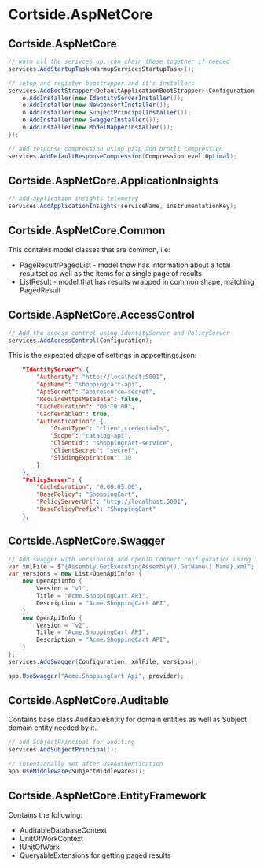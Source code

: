 # Cortside.AspNetCore

## Cortside.AspNetCore

```csharp
// warm all the serivces up, can chain these together if needed
services.AddStartupTask<WarmupServicesStartupTask>();
```

```csharp
// setup and register boostrapper and it's installers
services.AddBootStrapper<DefaultApplicationBootStrapper>(Configuration, o => {
    o.AddInstaller(new IdentityServerInstaller());
    o.AddInstaller(new NewtonsoftInstaller());
    o.AddInstaller(new SubjectPrincipalInstaller());
    o.AddInstaller(new SwaggerInstaller());
    o.AddInstaller(new ModelMapperInstaller());
});
```

```csharp
// add response compression using gzip and brotli compression
services.AddDefaultResponseCompression(CompressionLevel.Optimal);
```

## Cortside.AspNetCore.ApplicationInsights

```csharp
// add application insights telemetry
services.AddApplicationInsights(serviceName, instrumentationKey);
```

## Cortside.AspNetCore.Common

This contains model classes that are common, i.e:
* PageResult/PagedList - model thow has information about a total resultset as well as the items for a single page of results 
* ListResult - model that has results wrapped in common shape, matching PagedResult

## Cortside.AspNetCore.AccessControl

```csharp
// Add the access control using IdentityServer and PolicyServer
services.AddAccessControl(Configuration);
```

This is the expected shape of settings in appsettings.json:

```json
    "IdentityServer": {
        "Authority": "http://localhost:5001",
        "ApiName": "shoppingcart-api",
        "ApiSecret": "apiresource-secret",
        "RequireHttpsMetadata": false,
        "CacheDuration": "00:10:00",
        "CacheEnabled": true,
        "Authentication": {
            "GrantType": "client_credentials",
            "Scope": "catalog-api",
            "ClientId": "shoppingcart-service",
            "ClientSecret": "secret",
            "SlidingExpiration": 30
        }
    },
    "PolicyServer": {
        "CacheDuration": "0.00:05:00",
        "BasePolicy": "ShoppingCart",
        "PolicyServerUrl": "http://localhost:5001",
        "BasePolicyPrefix": "ShoppingCart"
    },
```

## Cortside.AspNetCore.Swagger

```csharp
// Add swagger with versioning and OpenID Connect configuration using Newtonsoft
var xmlFile = $"{Assembly.GetExecutingAssembly().GetName().Name}.xml";
var versions = new List<OpenApiInfo> {
    new OpenApiInfo {
        Version = "v1",
        Title = "Acme.ShoppingCart API",
        Description = "Acme.ShoppingCart API",
    },
    new OpenApiInfo {
        Version = "v2",
        Title = "Acme.ShoppingCart API",
        Description = "Acme.ShoppingCart API",
    }
};
services.AddSwagger(Configuration, xmlFile, versions);
```

```csharp
app.UseSwagger("Acme.ShoppingCart Api", provider);
```

## Cortside.AspNetCore.Auditable

Contains base class AuditableEntity for domain entities as well as Subject domain entity needed by it.

```csharp
// add SubjectPrincipal for auditing
services.AddSubjectPrincipal();
```

```csharp
// intentionally set after UseAuthentication
app.UseMiddleware<SubjectMiddleware>();
```

## Cortside.AspNetCore.EntityFramework

Contains the following:

* AuditableDatabaseContext
* UnitOfWorkContext
* IUnitOfWork
* QueryableExtensions for getting paged results

